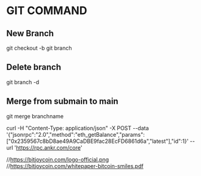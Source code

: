 # GIT COMMAND

## New Branch

git checkout -b <newbranch>
git branch <newbranch>

## Delete branch

git branch -d <branch>

## Merge from submain to main

git merge branchname

 curl -H "Content-Type: application/json" -X POST --data '{"jsonrpc":"2.0","method":"eth_getBalance","params":["0x2359567c8bD8ae49A9CaDBE9fac28EcFD6861d6a","latest"],"id":1}' --url 'https://rpc.ankr.com/core'

 //https://bitjoycoin.com/logo-official.png
 //https://bitjoycoin.com/whitepaper-bitcoin-smiles.pdf
 